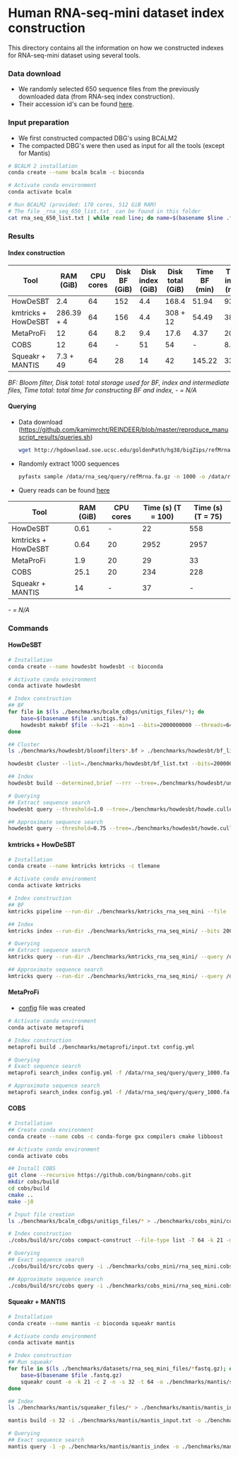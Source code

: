 # Human RNA-seq-mini dataset index construction

This directory contains all the information on how we constructed indexes for RNA-seq-mini dataset using several tools.

### Data download

* We randomly selected 650 sequence files from the previously downloaded data (from RNA-seq index construction).
* Their accession id's can be found [here](https://github.com/kalininalab/metaprofi/blob/main/benchmarks/rna_seq_mini_index/rna_seq_mini_sra_accessions.txt).

### Input preparation

* We first constructed compacted DBG's using BCALM2
* The compacted DBG's were then used as input for all the tools (except for Mantis)

```bash
# BCALM 2 installation
conda create --name bcalm bcalm -c bioconda

# Activate conda environment
conda activate bcalm

# Run BCALM2 (provided: 170 cores, 512 GiB RAM)
# The file _rna_seq_650_list.txt_ can be found in this folder
cat rna_seq_650_list.txt | while read line; do name=$(basename $line .fasta.gz); bcalm -in $line -kmer-size 21 -abundance-min 2 -nb-cores 170 -out ./benchmarks/bcalm_cdbgs/$name -out-dir ./benchmarks/bcalm_cdbgs -minimizer-type 0 -repartition-type 0 -max-memory 524288; done
```

### Results

#### Index construction
| Tool | RAM (GiB) | CPU cores | Disk BF (GiB) | Disk index (GiB) | Disk total (GiB) | Time BF (min) | Time index (min) | Time total (min) |
| --- | --- | --- | --- | --- | --- | --- | --- | --- |
| HowDeSBT | 2.4 | 64 | 152 | 4.4 |	168.4 | 51.94 |	93.1 | 145.1 |
| kmtricks + HowDeSBT |	286.39 + 4 | 64	| 156 | 4.4 | 308 + 12 | 54.49 | 383.9 | 438.39 |
| MetaProFi | 12 | 64 |	8.2 | 9.4 |	17.6 | 4.37	| 20.42 | 24.79 |
| COBS | 12 | 64 | - | 51 | 54 | - | 8.59 | 8.59 |
| Squeakr + MANTIS | 7.3 + 49 |	64 | 28 | 14 | 42 | 145.22 | 33.27 | 178.49 |

_BF: Bloom filter, Disk total: total storage used for BF, index and intermediate files, Time total: total time for constructing BF and index, - = N/A_

#### Querying

* Data download (https://github.com/kamimrcht/REINDEER/blob/master/reproduce_manuscript_results/queries.sh)


    ``` bash
    wget http://hgdownload.soe.ucsc.edu/goldenPath/hg38/bigZips/refMrna.fa.gz
    ```

* Randomly extract 1000 sequences

    ``` bash
    pyfastx sample /data/rna_seq/query/refMrna.fa.gz -n 1000 -o /data/rna_seq/query/query_1000.fa
    ```
* Query reads can be found [here](https://github.com/kalininalab/metaprofi/blob/master/benchmarks/rna_seq_mini_index/query_1000.fa)

| Tool | RAM (GiB) | CPU cores | Time (s) (T = 100) | Time (s) (T = 75) |
| --- | --- | --- | --- | --- |
| HowDeSBT | 0.61 | - | 22 | 558 |
| kmtricks + HowDeSBT |	0.64 | 20 |	2952 | 2957 |
| MetaProFi | 1.9 |	20 | 29 | 33 |
| COBS | 25.1 | 20 | 234 | 228 |
| Squeakr + MANTIS | 14 | - | 37 | - |

_- = N/A_


### Commands

#### HowDeSBT

```bash
# Installation
conda create --name howdesbt howdesbt -c bioconda

# Activate conda environment
conda activate howdesbt

# Index construction
## BF
for file in $(ls ./benchmarks/bcalm_cdbgs/unitigs_files/*); do
	base=$(basename $file .unitigs.fa)
	howdesbt makebf $file --k=21 --min=1 --bits=2000000000 --threads=64 --hashes=1 --out=./benchmarks/howdesbt/bloomfilters/${base}.bf
done

## Cluster
ls ./benchmarks/howdesbt/bloomfilters*.bf > ./benchmarks/howdesbt/bf_list.txt

howdesbt cluster --list=./benchmarks/howdesbt/bf_list.txt --bits=20000000 --tree=./benchmarks/howdesbt/uncompressed.culled.sbt --nodename=node{number}.bf

## Index
howdesbt build --determined,brief --rrr --tree=./benchmarks/howdesbt/uncompressed.culled.sbt --outtree=./benchmarks/howdesbt/howde.culled.rrr.sbt

# Querying
## Extract sequence search
howdesbt query --threshold=1.0 --tree=./benchmarks/howdesbt/howde.culled.rrr.sbt /data/rna_seq/query/query_1000.fa > ./benchmarks/howdesbt/rna_seq_mini_query_t100.txt

## Approximate sequence search
howdesbt query --threshold=0.75 --tree=./benchmarks/howdesbt/howde.culled.rrr.sbt /data/rna_seq/query/query_1000.fa > ./benchmarks/howdesbt/rna_seq_mini_query_t75.txt

```

#### kmtricks + HowDeSBT

```bash
# Installation
conda create --name kmtricks kmtricks -c tlemane

# Activate conda environment
conda activate kmtricks

# Index construction
## BF
kmtricks pipeline --run-dir ./benchmarks/kmtricks_rna_seq_mini --file .benchmarks/kmtricks_rna_seq_mini/kmtricks_input.txt --hard-min 1 --kmer-size 21 --threads 64 --mode hash:bft:bin --cpr --bloom-size 2000000000 --bf-format howdesbt

## Index
kmtricks index --run-dir ./benchmarks/kmtricks_rna_seq_mini/ --bits 20000000 --howde -t 64

# Querying
## Extract sequence search
kmtricks query --run-dir ./benchmarks/kmtricks_rna_seq_mini/ --query /data/rna_seq/query/query_1000.fa --threshold 1.0 --sort -t 20 > ./benchmarks/kmtricks_rna_seq_mini/rna_seq_mini_query_t100.txt

## Approximate sequence search
kmtricks query --run-dir ./benchmarks/kmtricks_rna_seq_mini/ --query /data/rna_seq/query/query_1000.fa --threshold 1.0 --sort -t 20 > ./benchmarks/kmtricks_rna_seq_mini/rna_seq_mini_query_t100.txt
```


#### MetaProFi
- [config](https://github.com/kalininalab/metaprofi/blob/master/benchmarks/rna_seq_mini_index/config.yml) file was created

``` bash
# Activate conda environment
conda activate metaprofi

# Index construction
metaprofi build ./benchmarks/metaprofi/input.txt config.yml

# Querying
# Exact sequence search
metaprofi search_index config.yml -f /data/rna_seq/query/query_1000.fa -i nucleotide

# Approximate sequence search
metaprofi search_index config.yml -f /data/rna_seq/query/query_1000.fa -i nucleotide -t 75
```

#### COBS

``` bash
# Installation
## Create conda environment
conda create --name cobs -c conda-forge gxx compilers cmake libboost

## Activate conda environment
conda activate cobs

## Install COBS
git clone --recursive https://github.com/bingmann/cobs.git
mkdir cobs/build
cd cobs/build
cmake ..
make -j8

# Input file creation
ls ./benchmarks/bcalm_cdbgs/unitigs_files/* > ./benchmarks/cobs_mini/cobs_rna_seq_mini_input.list

# Index construction
./cobs/build/src/cobs compact-construct --file-type list -T 64 -k 21 -m 68720000000 ./benchmarks/cobs_mini/cobs_rna_seq_mini_input.list ./benchmarks/cobs_mini/rna_seq_mini.cobs_compact

# Querying
## Exact sequence search
./cobs/build/src/cobs query -i ./benchmarks/cobs_mini/rna_seq_mini.cobs_compact -T 20 -f /data/rna_seq/query/query_1000.fa -t 1.0 > ./benchmarks/cobs_mini/rna_seq_mini_query_t100.txt

## Approximate sequence search
./cobs/build/src/cobs query -i ./benchmarks/cobs_mini/rna_seq_mini.cobs_compact -T 20 -f /data/rna_seq/query/query_1000.fa -t 0.75 > ./benchmarks/cobs_mini/rna_seq_mini_query_t75.txt
```

#### Squeakr + MANTIS

```bash
# Installation
conda create --name mantis -c bioconda squeakr mantis

# Activate conda environment
conda activate mantis

# Index construction
## Run squeakr
for file in $(ls ./benchmarks/datasets/rna_seq_mini_files/*fastq.gz); do
	base=$(basename $file .fastq.gz)
	squeakr count -e -k 21 -c 2 -n -s 32 -t 64 -o ./benchmarks/mantis/squeaker_files/${base}.squeakr ${file}
done

## Index
ls ./benchmarks/mantis/squeaker_files/* > ./benchmarks/mantis/mantis_input.txt

mantis build -s 32 -i ./benchmarks/mantis/mantis_input.txt -o ./benchmarks/mantis/mantis_index

# Querying
## Exact sequence search
mantis query -1 -p ./benchmarks/mantis/mantis_index -o ./benchmarks/mantis/rna_seq_mini_query_t100.res /data/rna_seq/query/query_1000.fa
```